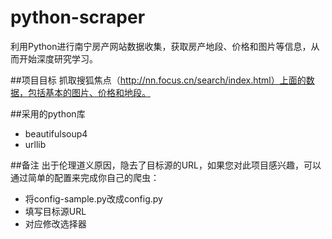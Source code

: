 # python-scraper
利用Python进行南宁房产网站数据收集，获取房产地段、价格和图片等信息，从而开始深度研究学习。

##项目目标
抓取搜狐焦点（http://nn.focus.cn/search/index.html）上面的数据，包括基本的图片、价格和地段。

##采用的python库
*   beautifulsoup4
*   urllib

##备注
出于伦理道义原因，隐去了目标源的URL，如果您对此项目感兴趣，可以通过简单的配置来完成你自己的爬虫：
*   将config-sample.py改成config.py
*   填写目标源URL
*   对应修改选择器

